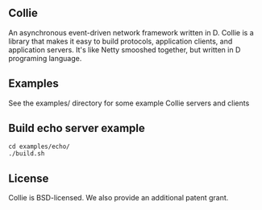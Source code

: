 ## Collie
An asynchronous event-driven network framework written in D.
Collie is a library that makes it easy to build protocols, application clients, and application servers.
It's like Netty smooshed together, but written in D programing language.

## Examples
See the examples/ directory for some example Collie servers and clients

## Build echo server example
```
cd examples/echo/
./build.sh
```

## License
Collie is BSD-licensed. We also provide an additional patent grant.
